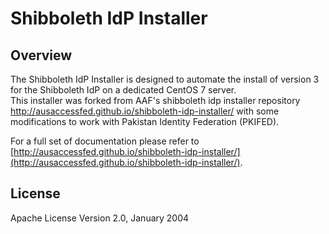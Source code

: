 # Shibboleth IdP Installer

## Overview
The Shibboleth IdP Installer is designed to automate the install of version 3 for the Shibboleth IdP on a dedicated CentOS 7 server. <br>
This installer was forked from AAF's shibboleth idp installer repository http://ausaccessfed.github.io/shibboleth-idp-installer/
with some modifications to work with Pakistan Identity Federation (PKIFED).

For a full set of documentation please refer to [http://ausaccessfed.github.io/shibboleth-idp-installer/](http://ausaccessfed.github.io/shibboleth-idp-installer/).

## License
Apache License Version 2.0, January 2004

